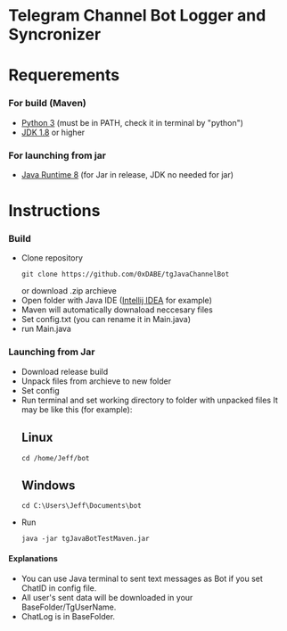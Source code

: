 #     Telegram Channel Bot Logger and Syncronizer

# Requerements
### For build (Maven)
- [Python 3](https://www.python.org/downloads/) (must be in PATH, check it in terminal by "python")
- [JDK 1.8](https://www.oracle.com/uk/java/technologies/downloads/) or higher
  
### For launching from jar
- [Java Runtime 8](https://www.java.com/en/download/manual.jsp) (for Jar in release, JDK no needed for jar)


# Instructions
### Build
- Clone repository
  ```shell
  git clone https://github.com/0xDABE/tgJavaChannelBot
  ```
  or download .zip archieve
- Open folder with Java IDE ([Intellij IDEA](https://www.jetbrains.com/idea/) for example)
- Maven will automatically downaload neccesary files
- Set config.txt (you can rename it in Main.java)
- run Main.java
  
### Launching from Jar
- Download release build
- Unpack files from archieve to new folder
- Set config
- Run terminal and set working directory to folder with unpacked files
  It may be like this (for example):
  ## Linux
  ```shell
  cd /home/Jeff/bot
  ```
  ## Windows
  ```shell
  cd C:\Users\Jeff\Documents\bot
  ```
- Run
  ```shell
  java -jar tgJavaBotTestMaven.jar
  ```


#### Explanations
- You can use Java terminal to sent text messages as Bot if you set ChatID in config file.
- All user's sent data will be downloaded in your BaseFolder/TgUserName.
- ChatLog is in BaseFolder.

